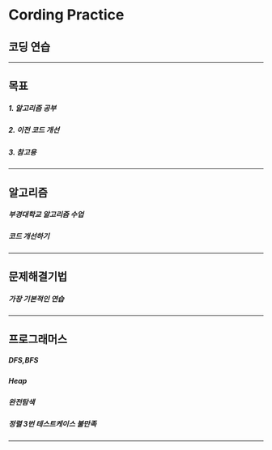 # Cording Practice
## 코딩 연습
----------
## 목표
##### 1. 알고리즘 공부
##### 2. 이전 코드 개선
##### 3. 참고용
---------
## 알고리즘
##### 부경대학교 알고리즘 수업
##### 코드 개선하기
----------
## 문제해결기법
##### 가장 기본적인 연습
----------
## 프로그래머스
##### DFS,BFS
##### Heap
##### 완전탐색
##### 정렬 3번 테스트케이스 불만족
----------
